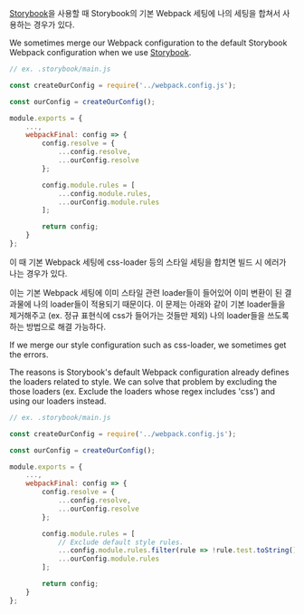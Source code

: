 [Storybook](https://storybook.js.org/)을 사용할 때 Storybook의 기본 Webpack 세팅에 나의 세팅을 합쳐서 사용하는 경우가 있다.

We sometimes merge our Webpack configuration to the default Storybook Webpack configuration when we use [Storybook](https://storybook.js.org/).

```JavaScript
// ex. .storybook/main.js

const createOurConfig = require('../webpack.config.js');

const ourConfig = createOurConfig();

module.exports = {
    ...,
    webpackFinal: config => {
        config.resolve = {
            ...config.resolve,
            ...ourConfig.resolve
        };

        config.module.rules = [
            ...config.module.rules,
            ...ourConfig.module.rules
        ];

        return config;
    }
};
```

이 때 기본 Webpack 세팅에 css-loader 등의 스타일 세팅을 합치면 빌드 시 에러가 나는 경우가 있다.

이는 기본 Webpack 세팅에 이미 스타일 관련 loader들이 들어있어 이미 변환이 된 결과물에 나의 loader들이 적용되기 때문이다.
이 문제는 아래와 같이 기본 loader들을 제거해주고 (ex. 정규 표현식에 css가 들어가는 것들만 제외) 나의 loader들을 쓰도록 하는 방법으로 해결 가능하다.

If we merge our style configuration such as css-loader, we sometimes get the errors.

The reasons is Storybook's default Webpack configuration already defines the loaders related to style.
We can solve that problem by excluding the those loaders (ex. Exclude the loaders whose regex includes 'css') and using our loaders instead.

```JavaScript
// ex. .storybook/main.js

const createOurConfig = require('../webpack.config.js');

const ourConfig = createOurConfig();

module.exports = {
    ...,
    webpackFinal: config => {
        config.resolve = {
            ...config.resolve,
            ...ourConfig.resolve
        };

        config.module.rules = [
            // Exclude default style rules.
            ...config.module.rules.filter(rule => !rule.test.toString().includes('css')),
            ...ourConfig.module.rules
        ];

        return config;
    }
};
```


